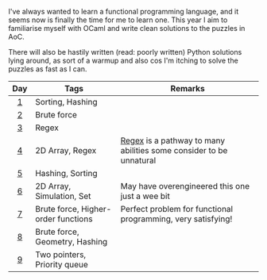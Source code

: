 I've always wanted to learn a functional programming language, and it seems now is finally the time for me to learn one. This year I aim to familiarise myself with OCaml and write clean solutions to the puzzles in AoC.

There will also be hastily written (read: poorly written) Python solutions lying around, as sort of a warmup and also cos I'm itching to solve the puzzles as fast as I can.

|    Day     | Tags                                | Remarks                                                                              |
|:----------:|-------------------------------------|--------------------------------------------------------------------------------------|
| [1](Day01) | Sorting, Hashing                    |                                                                                      |
| [2](Day02) | Brute force                         |                                                                                      |
| [3](Day03) | Regex                               |                                                                                      |
| [4](Day04) | 2D Array, Regex                     | [Regex](Day04/regex.py) is a pathway to many abilities some consider to be unnatural |
| [5](Day05) | Hashing, Sorting                    |                                                                                      |
| [6](Day06) | 2D Array, Simulation, Set           | May have overengineered this one just a wee bit                                      |
| [7](Day07) | Brute force, Higher-order functions | Perfect problem for functional programming, very satisfying!                         |
| [8](Day08) | Brute force, Geometry, Hashing      |                                                                                      |
| [9](Day09) | Two pointers, Priority queue        |                                                                                      |
